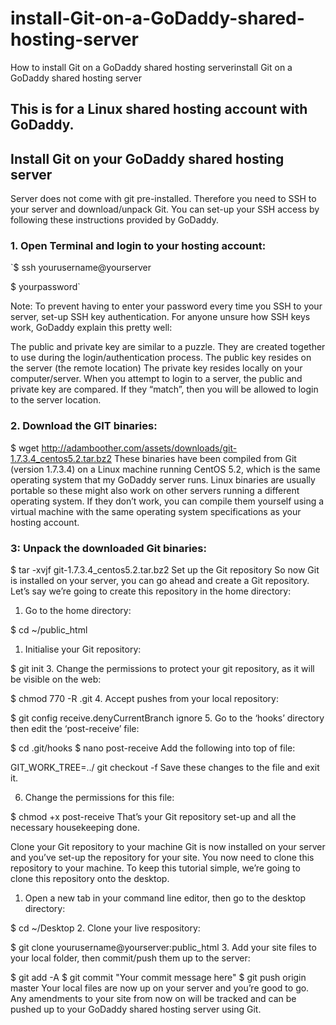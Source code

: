 # install-Git-on-a-GoDaddy-shared-hosting-server
How to install Git on a GoDaddy shared hosting serverinstall Git on a GoDaddy shared hosting server

## This is for a Linux shared hosting account with GoDaddy.

## Install Git on your GoDaddy shared hosting server
Server does not come with git pre-installed. Therefore you need to SSH to your server and download/unpack Git. You can set-up your SSH access by following these instructions provided by GoDaddy.

### 1. Open Terminal and login to your hosting account:

`$ ssh yourusername@yourserver

$ yourpassword`

Note: To prevent having to enter your password every time you SSH to your server, set-up SSH key authentication. For anyone unsure how SSH keys work, GoDaddy explain this pretty well:

The public and private key are similar to a puzzle. They are created together to use during the login/authentication process. The public key resides on the server (the remote location) The private key resides locally on your computer/server. When you attempt to login to a server, the public and private key are compared. If they “match”, then you will be allowed to login to the server location.

### 2. Download the GIT binaries:

$ wget http://adamboother.com/assets/downloads/git-1.7.3.4_centos5.2.tar.bz2
These binaries have been compiled from Git (version 1.7.3.4) on a Linux machine running CentOS 5.2, which is the same operating system that my GoDaddy server runs. Linux binaries are usually portable so these might also work on other servers running a different operating system. If they don’t work, you can compile them yourself using a virtual machine with the same operating system specifications as your hosting account.

### 3: Unpack the downloaded Git binaries:

$ tar -xvjf git-1.7.3.4_centos5.2.tar.bz2
Set up the Git repository
So now Git is installed on your server, you can go ahead and create a Git repository. Let’s say we’re going to create this repository in the home directory:

1. Go to the home directory:

$ cd ~/public_html
1. Initialise your Git repository:

$ git init
3. Change the permissions to protect your git repository, as it will be visible on the web:

$ chmod 770 -R .git
4. Accept pushes from your local repository:

$ git config receive.denyCurrentBranch ignore
5. Go to the ‘hooks’ directory then edit the ‘post-receive’ file:

$ cd .git/hooks
$ nano post-receive
Add the following into top of file:

GIT_WORK_TREE=../ git checkout -f
Save these changes to the file and exit it.

6. Change the permissions for this file:

$ chmod +x post-receive
That’s your Git repository set-up and all the necessary housekeeping done.

Clone your Git repository to your machine
Git is now installed on your server and you’ve set-up the repository for your site. You now need to clone this repository to your machine. To keep this tutorial simple, we’re going to clone this repository onto the desktop.

1. Open a new tab in your command line editor, then go to the desktop directory:

$ cd ~/Desktop
2. Clone your live respository:

$ git clone yourusername@yourserver:public_html
3. Add your site files to your local folder, then commit/push them up to the server:

$ git add -A
$ git commit "Your commit message here"
$ git push origin master
Your local files are now up on your server and you’re good to go. Any amendments to your site from now on will be tracked and can be pushed up to your GoDaddy shared hosting server using Git.
